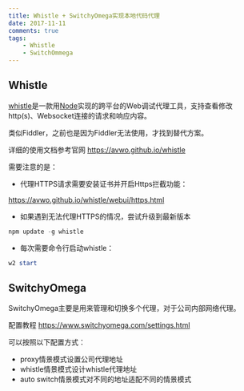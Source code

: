 ```yaml
---
title: Whistle + SwitchyOmega实现本地代码代理
date: 2017-11-11
comments: true
tags: 
	- Whistle
	- SwitchOmmega
---
```


## Whistle

[whistle](https://github.com/avwo/whistle)是一款用[Node](https://nodejs.org/)实现的跨平台的Web调试代理工具，支持查看修改http(s)、Websocket连接的请求和响应内容。

类似Fiddler，之前也是因为Fiddler无法使用，才找到替代方案。

详细的使用文档参考官网 https://avwo.github.io/whistle

需要注意的是：

* 代理HTTPS请求需要安装证书并开启Https拦截功能：

https://avwo.github.io/whistle/webui/https.html

- 如果遇到无法代理HTTPS的情况，尝试升级到最新版本

```powershell
npm update -g whistle
```

* 每次需要命令行启动whistle：

```powershell
w2 start
```



## SwitchyOmega

SwitchyOmega主要是用来管理和切换多个代理，对于公司内部网络代理。

配置教程 https://www.switchyomega.com/settings.html

可以按照以下配置方式：

* proxy情景模式设置公司代理地址
* whistle情景模式设计whistle代理地址
* auto switch情景模式对不同的地址适配不同的情景模式